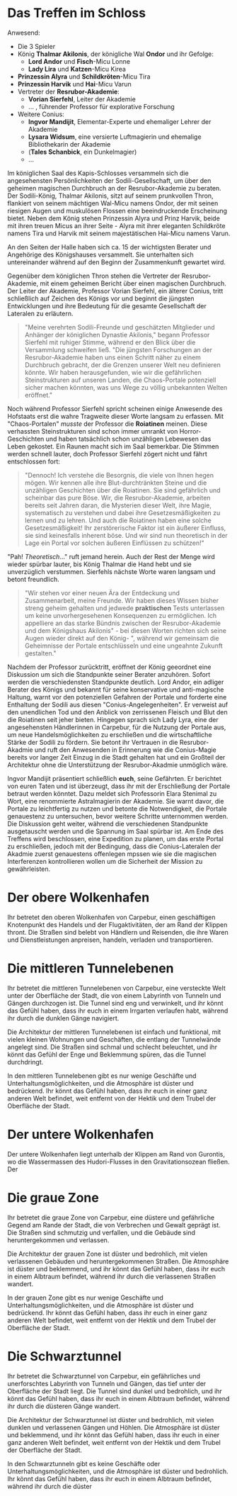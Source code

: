 
# Das Treffen im Schloss
Anwesend: 
* Die 3 Spieler 
* König **Thalmar Akilonis**, der königliche Wal **Ondor** und ihr Gefolge:
    * **Lord Andor** und **Fisch**-Micu Lonne
    * **Lady Lira** und **Katzen**-Micu Kirea
* **Prinzessin Alyra** und **Schildkröten**-Micu Tira
* **Prinzessin Harvik** und **Hai**-Micu Varun
* Vertreter der **Resrubor-Akademie**:
    * **Vorian Sierfehl**, Leiter der Akademie
    * ... , führender Professor für explorative Forschung
* Weitere Conius:
    * **Ingvor Mandijit**, Elementar-Experte und ehemaliger Lehrer der Akademie
    * **Lysara Widsum**, eine versierte Luftmagierin und ehemalige Bibliothekarin der Akademie
    * (**Tales Schanbick**, ein Dunkelmagier)
    * ...


Im königlichen Saal des Kapis-Schlosses versammeln sich die angesehensten Persönlichkeiten der Sodili-Gesellschaft, um über den geheimen magischen Durchbruch an der Resrubor-Akademie zu beraten. Der Sodili-König, Thalmar Akilonis, sitzt auf seinem prunkvollen Thron, flankiert von seinem mächtigen Wal-Micu namens Ondor, der mit seinen riesigen Augen und muskulösen Flossen eine beeindruckende Erscheinung bietet. Neben dem König stehen Prinzessin Alyra und Prinz Harvik, beide mit ihren treuen Micus an ihrer Seite - Alyra mit ihrer eleganten Schildkröte namens Tira und Harvik mit seinem majestätischen Hai-Micu namens Varun.

An den Seiten der Halle haben sich ca. 15 der wichtigsten Berater und Angehörige des Königshauses versammelt. Sie unterhalten sich untereinander während auf den Beginn der Zusammenkunft gewartet wird.

Gegenüber dem königlichen Thron stehen die Vertreter der Resrubor-Akademie, mit einem geheimen Bericht über einen magischen Durchbruch. Der Leiter der Akademie, Professor Vorian Sierfehl, ein älterer Conius, tritt schließlich auf Zeichen des Königs vor und beginnt die jüngsten Entwicklungen und ihre Bedeutung für die gesamte Gesellschaft der Lateralen zu erläutern.

>"Meine verehrten Sodili-Freunde und geschätzten Mitglieder und Anhänger der königlichen Dynastie Akilonis," begann Professor Sierfehl mit ruhiger Stimme, während er den Blick über die Versammlung schweifen ließ. "Die jüngsten Forschungen an der Resrubor-Akademie haben uns einen Schritt näher zu einem Durchbruch gebracht, der die Grenzen unserer Welt neu definieren könnte. Wir haben herausgefunden, wie wir die gefährlichen Steinstrukturen auf unseren Landen, die Chaos-Portale potenziell sicher machen könnten, was uns Wege zu völlig unbekannten Welten eröffnet."

Noch während Professor Sierfehl spricht scheinen einige Anwesende des Hofstaats erst die wahre Tragweite dieser Worte langsam zu erfassen. Mit "Chaos-Portalen" *musste* der Professor die **Roiatinen** meinen. Diese verhassten Steinstrukturen sind schon immer umrankt von Horror-Geschichten und haben tatsächlich schon unzähligen Lebewesen das Leben gekostet. Ein Raunen macht sich im Saal bemerkbar. Die Stimmen werden schnell lauter, doch Professor Sierfehl zögert nicht und fährt entschlossen fort:

>"Dennoch! Ich verstehe die Besorgnis, die viele von Ihnen hegen mögen. Wir kennen alle ihre Blut-durchtränkten Steine und die unzähligen Geschichten über die Roiatinen. Sie sind gefährlich und scheinbar das pure Böse. Wir, die Resrubor-Akademie, arbeiten bereits seit Jahren daran, die Mysterien dieser Welt, ihre Magie, systematisch zu verstehen und dabei ihre Gesetzesmäßigkeiten zu lernen und zu lehren. Und auch die Roiatinen haben eine solche Gesetzesmäßigkeit! Ihr zerstörerische Faktor ist ein äußerer Einfluss, sie sind keinesfalls inherent böse. Und wir sind nun theoretisch in der Lage ein Portal vor solchen äußeren Einflüssen zu schützen!"

"Pah! *Theoretisch*..." ruft jemand herein. Auch der Rest der Menge wird wieder spürbar lauter, bis König Thalmar die Hand hebt und sie unverzüglich verstummen. 
Sierfehls nächste Worte waren langsam und betont freundlich. 

>"Wir stehen vor einer neuen Ära der Entdeckung und Zusammenarbeit, meine Freunde. Wir haben dieses Wissen bisher streng geheim gehalten und jedwede **praktischen** Tests unterlassen um keine unvorhergesehenen Konsequenzen zu ermöglichen. Ich appelliere an das starke Bündnis zwischen der Resrubor-Akademie und dem Königshaus Akilonis" - bei diesen Worten richten sich seine Augen wieder direkt auf den König- ", während wir gemeinsam die Geheimnisse der Portale entschlüsseln und eine ungeahnte Zukunft gestalten."

Nachdem der Professor zurücktritt, eröffnet der König geeordnet eine Diskussion um sich die Standpunkte seiner Berater anzuhören. Sofort werden die verschiedensten Standpunkte deutlich. Lord Andor, ein adliger Berater des Königs und bekannt für seine konservative und anti-magische Haltung, warnt vor den potenziellen Gefahren der Portale und forderte eine Enthaltung der Sodili aus diesen "Conius-Angelegenheiten". Er verweist auf den unendlichen Tod und den Anblick von zerrissenen Fleisch und Blut den die Roiatinen seit jeher bieten. 
Hingegen sprach sich Lady Lyra, eine der angesehensten Händlerinnen in Carpebur, für die Nutzung der Portale aus, um neue Handelsmöglichkeiten zu erschließen und die wirtschaftliche Stärke der Sodili zu fördern. Sie betont ihr Vertrauen in die Resrubor-Akadmie und ruft den Anwesenden in Erinnerung wie die Conius-Magie bereits vor langer Zeit Einzug in die Stadt gehalten hat und ein Großteil der Architektur ohne die Unterstützung der Resrubor-Akadmie unmöglich wäre.


Ingvor Mandijit präsentiert schließlich **euch**, seine Gefährten. Er berichtet von euren Taten und ist überzeugt, dass ihr mit der Erschließung der Portale betraut werden könntet. Dazu meldet sich Professorin Elara Stenimal zu Wort, eine renommierte Astralmagierin der Akademie. Sie warnt davor, die Portale zu leichtfertig zu nutzen und betonte die Notwendigkeit, die Portale genauestenz zu untersuchen, bevor weitere Schritte unternommen werden. Die Diskussion geht weiter, während die verschiedenen Standpunkte ausgetauscht werden und die Spannung im Saal spürbar ist. Am Ende des Treffens wird beschlossen, eine Expedition zu planen, um das erste Portal zu erschließen, jedoch mit der Bedingung, dass die Conius-Lateralen der Akadmie zuerst genauestens offenlegen mpssen wie sie die magischen Interferenzen kontrollieren wollen um die Sicherheit der Mission zu gewährleisten. 


# Der obere Wolkenhafen

Ihr betretet den oberen Wolkenhafen von Carpebur, einen geschäftigen Knotenpunkt des Handels und der Flugaktivitäten, der am Rand der Klippen thront. Die Straßen sind belebt von Händlern und Reisenden, die ihre Waren und Dienstleistungen anpreisen, handeln, verladen und transportieren.

# Die mittleren Tunnelebenen

Ihr betretet die mittleren Tunnelebenen von Carpebur, eine versteckte Welt unter der Oberfläche der Stadt, die von einem Labyrinth von Tunneln und Gängen durchzogen ist. Die Tunnel sind eng und verwinkelt, und ihr könnt das Gefühl haben, dass ihr euch in einem Irrgarten verlaufen habt, während ihr durch die dunklen Gänge navigiert.

Die Architektur der mittleren Tunnelebenen ist einfach und funktional, mit vielen kleinen Wohnungen und Geschäften, die entlang der Tunnelwände angelegt sind. Die Straßen sind schmal und schlecht beleuchtet, und ihr könnt das Gefühl der Enge und Beklemmung spüren, das die Tunnel durchdringt.

In den mittleren Tunnelebenen gibt es nur wenige Geschäfte und Unterhaltungsmöglichkeiten, und die Atmosphäre ist düster und bedrückend. Ihr könnt das Gefühl haben, dass ihr euch in einer ganz anderen Welt befindet, weit entfernt von der Hektik und dem Trubel der Oberfläche der Stadt.

# Der untere Wolkenhafen

Der untere Wolkenhafen liegt unterhalb der Klippen am Rand von Gurontis, wo die Wassermassen des Hudori-Flusses in den Gravitationsozean fließen. Der

# Die graue Zone

Ihr betretet die graue Zone von Carpebur, eine düstere und gefährliche Gegend am Rande der Stadt, die von Verbrechen und Gewalt geprägt ist. Die Straßen sind schmutzig und verfallen, und die Gebäude sind heruntergekommen und verlassen.

Die Architektur der grauen Zone ist düster und bedrohlich, mit vielen verlassenen Gebäuden und heruntergekommenen Straßen. Die Atmosphäre ist düster und beklemmend, und ihr könnt das Gefühl haben, dass ihr euch in einem Albtraum befindet, während ihr durch die verlassenen Straßen wandert.

In der grauen Zone gibt es nur wenige Geschäfte und Unterhaltungsmöglichkeiten, und die Atmosphäre ist düster und bedrückend. Ihr könnt das Gefühl haben, dass ihr euch in einer ganz anderen Welt befindet, weit entfernt von der Hektik und dem Trubel der Oberfläche der Stadt.

# Die Schwarztunnel

Ihr betretet die Schwarztunnel von Carpebur, ein gefährliches und unerforschtes Labyrinth von Tunneln und Gängen, das tief unter der Oberfläche der Stadt liegt. Die Tunnel sind dunkel und bedrohlich, und ihr könnt das Gefühl haben, dass ihr euch in einem Albtraum befindet, während ihr durch die düsteren Gänge wandert.

Die Architektur der Schwarztunnel ist düster und bedrohlich, mit vielen dunklen und verlassenen Gängen und Höhlen. Die Atmosphäre ist düster und beklemmend, und ihr könnt das Gefühl haben, dass ihr euch in einer ganz anderen Welt befindet, weit entfernt von der Hektik und dem Trubel der Oberfläche der Stadt.

In den Schwarztunneln gibt es keine Geschäfte oder Unterhaltungsmöglichkeiten, und die Atmosphäre ist düster und bedrohlich. Ihr könnt das Gefühl haben, dass ihr euch in einem Albtraum befindet, während ihr durch die düster
